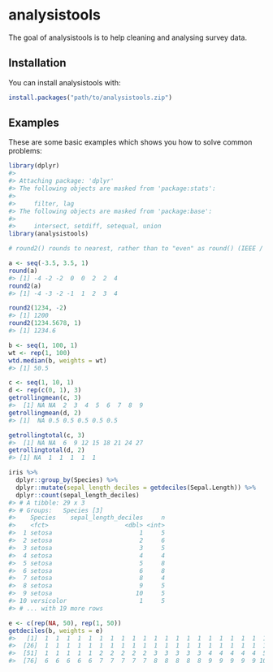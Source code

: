
<!-- README.md is generated from README.Rmd. Please edit that file -->

# analysistools

<!-- badges: start -->

<!-- badges: end -->

The goal of analysistools is to help cleaning and analysing survey data.

## Installation

You can install analysistools with:

``` r
install.packages("path/to/analysistools.zip")
```

## Examples

These are some basic examples which shows you how to solve common
problems:

``` r
library(dplyr)
#> 
#> Attaching package: 'dplyr'
#> The following objects are masked from 'package:stats':
#> 
#>     filter, lag
#> The following objects are masked from 'package:base':
#> 
#>     intersect, setdiff, setequal, union
library(analysistools)

# round2() rounds to nearest, rather than to "even" as round() (IEEE / IEC rounding) does.

a <- seq(-3.5, 3.5, 1)
round(a)
#> [1] -4 -2 -2  0  0  2  2  4
round2(a)
#> [1] -4 -3 -2 -1  1  2  3  4

round2(1234, -2)
#> [1] 1200
round2(1234.5678, 1)
#> [1] 1234.6

b <- seq(1, 100, 1)
wt <- rep(1, 100)
wtd.median(b, weights = wt)
#> [1] 50.5

c <- seq(1, 10, 1)
d <- rep(c(0, 1), 3)
getrollingmean(c, 3)
#>  [1] NA NA  2  3  4  5  6  7  8  9
getrollingmean(d, 2)
#> [1]  NA 0.5 0.5 0.5 0.5 0.5

getrollingtotal(c, 3)
#>  [1] NA NA  6  9 12 15 18 21 24 27
getrollingtotal(d, 2)
#> [1] NA  1  1  1  1  1

iris %>% 
  dplyr::group_by(Species) %>% 
  dplyr::mutate(sepal_length_deciles = getdeciles(Sepal.Length)) %>% 
  dplyr::count(sepal_length_deciles)
#> # A tibble: 29 x 3
#> # Groups:   Species [3]
#>    Species    sepal_length_deciles     n
#>    <fct>                     <dbl> <int>
#>  1 setosa                        1     5
#>  2 setosa                        2     6
#>  3 setosa                        3     5
#>  4 setosa                        4     4
#>  5 setosa                        5     8
#>  6 setosa                        6     8
#>  7 setosa                        8     4
#>  8 setosa                        9     5
#>  9 setosa                       10     5
#> 10 versicolor                    1     5
#> # ... with 19 more rows

e <- c(rep(NA, 50), rep(1, 50))
getdeciles(b, weights = e)
#>   [1]  1  1  1  1  1  1  1  1  1  1  1  1  1  1  1  1  1  1  1  1  1  1  1  1  1
#>  [26]  1  1  1  1  1  1  1  1  1  1  1  1  1  1  1  1  1  1  1  1  1  1  1  1  1
#>  [51]  1  1  1  1  1  2  2  2  2  2  3  3  3  3  3  4  4  4  4  4  5  5  5  5  5
#>  [76]  6  6  6  6  6  7  7  7  7  7  8  8  8  8  8  9  9  9  9  9 10 10 10 10 10
```
